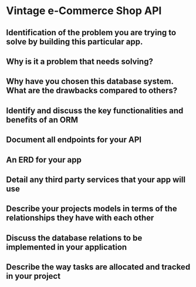 # Vintage e-Commerce Shop API

## Identification of the problem you are trying to solve by building this particular app.

## Why is it a problem that needs solving?

## Why have you chosen this database system. What are the drawbacks compared to others?

## Identify and discuss the key functionalities and benefits of an ORM

## Document all endpoints for your API

## An ERD for your app

## Detail any third party services that your app will use

## Describe your projects models in terms of the relationships they have with each other

## Discuss the database relations to be implemented in your application

## Describe the way tasks are allocated and tracked in your project

